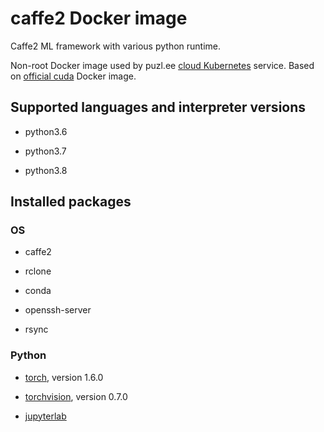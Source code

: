 # caffe2 Docker image

Caffe2 ML framework with various python runtime.

Non-root Docker image used by puzl.ee [cloud Kubernetes](https://puzl.ee) service. Based on [official cuda](https://hub.docker.com/r/nvidia/cuda) Docker image.
## Supported languages and interpreter versions

- python3.6

- python3.7

- python3.8

## Installed packages
### OS
- caffe2

- rclone

- conda

- openssh-server

- rsync

### Python
- [torch](https://pypi.org/project/torch/), version 1.6.0

- [torchvision](https://pypi.org/project/torchvision/), version 0.7.0

- [jupyterlab](https://pypi.org/project/jupyterlab/)


